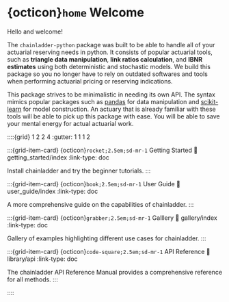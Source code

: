 # {octicon}`home` Welcome

Hello and welcome!

The `chainladder-python` package was built to be able to handle all of your actuarial reserving needs in python. It consists of popular actuarial tools, such as **triangle data manipulation**, **link ratios calculation**, and **IBNR estimates** using both deterministic and stochastic models. We build this package so you no longer have to rely on outdated softwares and tools when performing actuarial pricing or reserving indications.

This package strives to be minimalistic in needing its own API. The syntax mimics popular packages such as [pandas](https://pandas.pydata.org/) for data manipulation and [scikit-learn](https://scikit-learn.org/) for model construction. An actuary that is already familiar with these tools will be able to pick up this package with ease. You will be able to save your mental energy for actual actuarial work.

::::{grid} 1 2 2 4
:gutter: 1 1 1 2

:::{grid-item-card} {octicon}`rocket;2.5em;sd-mr-1` Getting Started
:link: getting_started/index
:link-type: doc

Install chainladder and try the beginner tutorials.
:::

:::{grid-item-card} {octicon}`book;2.5em;sd-mr-1` User Guide
:link: user_guide/index
:link-type: doc

A more comprehensive guide on the capabilities of chainladder.
:::

:::{grid-item-card} {octicon}`grabber;2.5em;sd-mr-1` Galllery
:link: gallery/index
:link-type: doc

Gallery of examples highlighting different use cases for chainladder.
:::

:::{grid-item-card} {octicon}`code-square;2.5em;sd-mr-1` API Reference
:link: library/api
:link-type: doc

The chainladder API Reference Manual provides a comprehensive reference for all methods.
:::

::::
